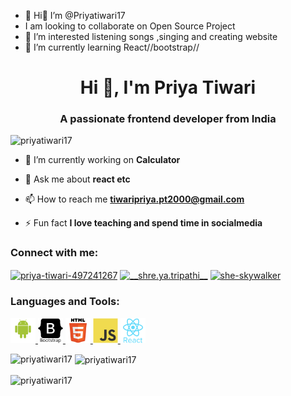 - 👋 Hi💃 I’m @Priyatiwari17
- I am looking to collaborate on Open Source Project
- 👀 I’m interested listening songs ,singing and creating website 
- 🌱 I’m currently learning React//bootstrap//



<!---
Priyatiwari17/Priyatiwari17 is a ✨ special ✨ repository because its `README.md` (this file) appears on your GitHub profile.
You can click the Preview link to take a look at your changes.
--->

<h1 align="center">Hi 👋, I'm Priya Tiwari</h1>
<h3 align="center">A passionate frontend developer from India</h3>

<p align="left"><img src="https://komarev.com/ghpvc/?username=priyatiwari17&label=Profile%20views&color=0e75b6&style=flat" alt="priyatiwari17" /></p>

- 🔭 I’m currently working on **Calculator**

- 💬 Ask me about **react etc**

- 📫 How to reach me **tiwaripriya.pt2000@gmail.com**

- ⚡ Fun fact **I love teaching and spend time in socialmedia**

<h3 align="left">Connect with me:</h3>
<p align="left">
<a href="https://linkedin.com/in/priya-tiwari-497241267" target="blank"><img align="center" src="https://raw.githubusercontent.com/rahuldkjain/github-profile-readme-generator/master/src/images/icons/Social/linked-in-alt.svg" alt="priya-tiwari-497241267" height="30" width="40" /></a>
<a href="https://instagram.com/__shre.ya.tripathi__" target="blank"><img align="center" src="https://raw.githubusercontent.com/rahuldkjain/github-profile-readme-generator/master/src/images/icons/Social/instagram.svg" alt="__shre.ya.tripathi__" height="30" width="40" /></a>
<a href="https://www.youtube.com/c/she-skywalker" target="blank"><img align="center" src="https://raw.githubusercontent.com/rahuldkjain/github-profile-readme-generator/master/src/images/icons/Social/youtube.svg" alt="she-skywalker" height="30" width="40" /></a>
</p>

<h3 align="left">Languages and Tools:</h3>
<p align="left"> <a href="https://developer.android.com" target="_blank" rel="noreferrer"> <img src="https://raw.githubusercontent.com/devicons/devicon/master/icons/android/android-original-wordmark.svg" alt="android" width="40" height="40"/> </a> <a href="https://getbootstrap.com" target="_blank" rel="noreferrer"> <img src="https://raw.githubusercontent.com/devicons/devicon/master/icons/bootstrap/bootstrap-plain-wordmark.svg" alt="bootstrap" width="40" height="40"/> </a> <a href="https://www.w3.org/html/" target="_blank" rel="noreferrer"> <img src="https://raw.githubusercontent.com/devicons/devicon/master/icons/html5/html5-original-wordmark.svg" alt="html5" width="40" height="40"/> </a> <a href="https://developer.mozilla.org/en-US/docs/Web/JavaScript" target="_blank" rel="noreferrer"> <img src="https://raw.githubusercontent.com/devicons/devicon/master/icons/javascript/javascript-original.svg" alt="javascript" width="40" height="40"/> </a> <a href="https://reactjs.org/" target="_blank" rel="noreferrer"> <img src="https://raw.githubusercontent.com/devicons/devicon/master/icons/react/react-original-wordmark.svg" alt="react" width="40" height="40"/> </a> </p>

<p><img align="left" src="https://github-readme-stats.vercel.app/api/top-langs?username=priyatiwari17&show_icons=true&locale=en&layout=compact" alt="priyatiwari17" /></p>

<p>&nbsp;<img align="center" src="https://github-readme-stats.vercel.app/api?username=priyatiwari17&show_icons=true&locale=en" alt="priyatiwari17" /></p>

<p><img align="center" src="https://github-readme-streak-stats.herokuapp.com/?user=priyatiwari17&" alt="priyatiwari17" /></p>


